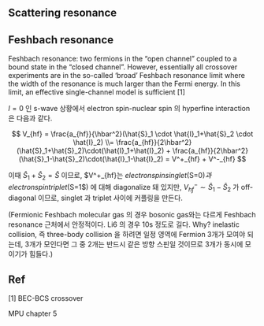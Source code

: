 ## Scattering resonance



## Feshbach resonance

Feshbach resonance:
two fermions in the “open channel” coupled to a bound state in the “closed channel”.
However, essentially all crossover experiments are in the so-called ‘broad’ Feshbach
resonance limit where the width of the resonance is much larger than the Fermi energy.
In this limit, an effective single-channel model is sufficient [1]

$l=0$ 인 s-wave 상황에서 electron spin-nuclear spin 의 hyperfine interaction 은 다음과 같다.

$$
V_{hf} = \frac{a_{hf}}{\hbar^2}(\hat{S}_1 \cdot \hat{I}_1+\hat{S}_2 \cdot \hat{I}_2) \\= \frac{a_{hf}}{2\hbar^2}(\hat{S}_1+\hat{S}_2)\cdot(\hat{I}_1+\hat{I}_2) + \frac{a_{hf}}{2\hbar^2}(\hat{S}_1-\hat{S}_2)\cdot(\hat{I}_1-\hat{I}_2) 
= V^+_{hf} + V^-_{hf}
$$

이때 $\hat{S}_1+\hat{S}_2 = \hat{S}$ 이므로, $V^+_{hf}는 $electron spin singlet ($S=0$) 과 electron spin triplet ($S=1$) 에 대해 diagonalize 돼 있지만, $V^-_{hf}\sim\hat{S}_1-\hat{S}_2$ 가 off-diagonal 이므로, singlet 과 triplet 사이에 커플링을 만든다.

(Fermionic Feshbach molecular gas 의 경우 bosonic gas와는 다르게 Feshbach resonance 근처에서 안정적이다. Li6 의 경우 10s 정도로 길다. Why? inelastic collision, 즉 three-body collision 을 하려면 일정 영역에 Fermion 3개가 모여야 되는데, 3개가 모인다면 그 중 2개는 반드시 같은 방향 스핀일 것이므로 3개가 동시에 모이기가 힘들다.)


## Ref

[1] BEC-BCS crossover 

MPU chapter 5